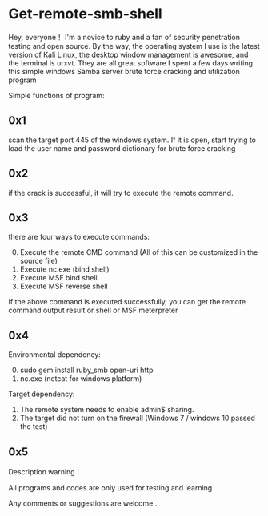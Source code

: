 # Get-remote-smb-shell

Hey, everyone！ 
  I'm a novice to ruby and a fan of security penetration testing and open source. By the way, the operating system I use is the latest version of Kali Linux, the desktop window management is awesome, and the terminal is urxvt. They are all great software
  I spent a few days writing this simple windows Samba server brute force cracking and utilization program

Simple functions of program:

## 0x1 ##
scan the target port 445 of the windows system. If it is open, start trying to load the user name and password dictionary for brute force cracking

## 0x2 ##
if the crack is successful, it will try to execute the remote command.

## 0x3 ##
there are four ways to execute commands:

0. Execute the remote CMD command (All of this can be customized in the source file)
1. Execute nc.exe (bind shell)
2. Execute MSF bind shell
3. Execute MSF reverse shell

If the above command is executed successfully, you can get the remote command output result or shell or MSF meterpreter

## 0x4 ##
Environmental dependency:

0. sudo gem install ruby_smb open-uri http
1. nc.exe (netcat for windows platform)


Target dependency:
1. The remote system needs to enable admin$ sharing.
2. The target did not turn on the firewall (Windows 7 / windows 10 passed the test)

## 0x5 ##
Description warning：

All programs and codes are only used for testing and learning

Any comments or suggestions are welcome ..

